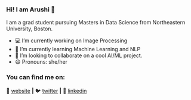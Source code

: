 ### Hi! I am Arushi 👋

I am a grad student pursuing Masters in Data Science from Northeastern University, Boston.

- 💻 I’m currently working on Image Processing
- 🧠 I’m currently learning Machine Learning and NLP
- 👯 I’m looking to collaborate on a cool AI/ML project.
- 😄 Pronouns: she/her
 
### You can find me on:
🏡 [website][website] **|** 
🐦 [twitter][twitter] **|** 
👔 [linkedin][linkedin]

[banner]: https://raw.githubusercontent.com/bradgarropy/bradgarropy/master/banner.png
[website]: https://arushi04.github.io
[twitter]: https://twitter.com/arushi04_
[linkedin]: https://linkedin.com/in/Arushi04

